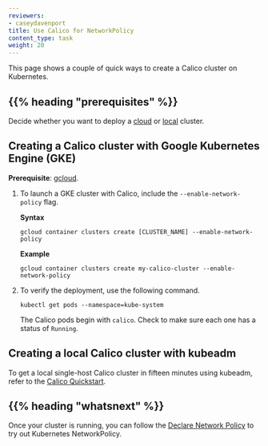 ```yaml
---
reviewers:
- caseydavenport
title: Use Calico for NetworkPolicy
content_type: task
weight: 20
---
```


<!-- overview -->
This page shows a couple of quick ways to create a Calico cluster on Kubernetes.


## {{% heading "prerequisites" %}}

Decide whether you want to deploy a [cloud](#creating-a-calico-cluster-with-google-kubernetes-engine-gke) or [local](#creating-a-local-calico-cluster-with-kubeadm) cluster.


<!-- steps -->
## Creating a Calico cluster with Google Kubernetes Engine (GKE)

**Prerequisite**: [gcloud](https://cloud.google.com/sdk/docs/quickstarts).

1.  To launch a GKE cluster with Calico, include the `--enable-network-policy` flag.

    **Syntax**
    ```shell
    gcloud container clusters create [CLUSTER_NAME] --enable-network-policy
    ```

    **Example**
    ```shell
    gcloud container clusters create my-calico-cluster --enable-network-policy
    ```

1.  To verify the deployment, use the following command.

    ```shell
    kubectl get pods --namespace=kube-system
    ```

    The Calico pods begin with `calico`. Check to make sure each one has a status of `Running`.

## Creating a local Calico cluster with kubeadm

To get a local single-host Calico cluster in fifteen minutes using kubeadm, refer to the 
[Calico Quickstart](https://projectcalico.docs.tigera.io/getting-started/kubernetes/).




## {{% heading "whatsnext" %}}

Once your cluster is running, you can follow the [Declare Network Policy](/docs/tasks/administer-cluster/declare-network-policy/) to try out Kubernetes NetworkPolicy.


